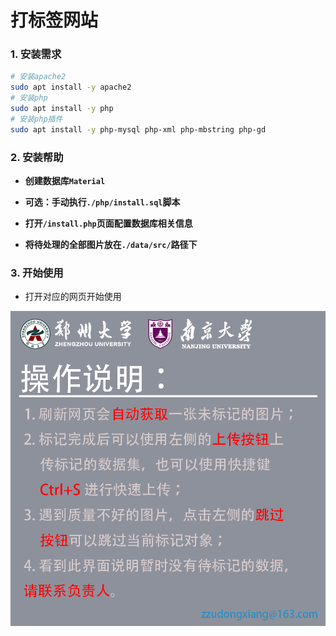 # 打标签网站

### 1. 安装需求

```bash
# 安装apache2
sudo apt install -y apache2
# 安装php
sudo apt install -y php
# 安装php插件
sudo apt install -y php-mysql php-xml php-mbstring php-gd
```

### 2. 安装帮助

- **创建数据库`Material`**

- **可选：手动执行`./php/install.sql`脚本**

- **打开`/install.php`页面配置数据库相关信息**

- **将待处理的全部图片放在`./data/src/`路径下**

### 3. 开始使用

- 打开对应的网页开始使用

![sample](README.assets/sample.png)